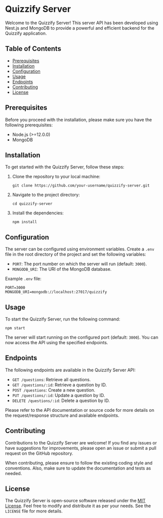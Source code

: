 # Quizzify Server

Welcome to the Quizzify Server! This server API has been developed using Nest.js and MongoDB to provide a powerful and efficient backend for the Quizzify application.

## Table of Contents
- [Prerequisites](#prerequisites)
- [Installation](#installation)
- [Configuration](#configuration)
- [Usage](#usage)
- [Endpoints](#endpoints)
- [Contributing](#contributing)
- [License](#license)

## Prerequisites
Before you proceed with the installation, please make sure you have the following prerequisites:

- Node.js (>=12.0.0)
- MongoDB

## Installation
To get started with the Quizzify Server, follow these steps:

1. Clone the repository to your local machine:
   ```shell
   git clone https://github.com/your-username/quizzify-server.git
   ```

2. Navigate to the project directory:
   ```shell
   cd quizzify-server
   ```

3. Install the dependencies:
   ```shell
   npm install
   ```

## Configuration
The server can be configured using environment variables. Create a `.env` file in the root directory of the project and set the following variables:

- `PORT`: The port number on which the server will run (default: `3000`).
- `MONGODB_URI`: The URI of the MongoDB database.

Example `.env` file:
```
PORT=3000
MONGODB_URI=mongodb://localhost:27017/quizzify
```

## Usage
To start the Quizzify Server, run the following command:
```shell
npm start
```

The server will start running on the configured port (default: `3000`). You can now access the API using the specified endpoints.

## Endpoints
The following endpoints are available in the Quizzify Server API:

- `GET /questions`: Retrieve all questions.
- `GET /questions/:id`: Retrieve a question by ID.
- `POST /questions`: Create a new question.
- `PUT /questions/:id`: Update a question by ID.
- `DELETE /questions/:id`: Delete a question by ID.

Please refer to the API documentation or source code for more details on the request/response structure and available endpoints.

## Contributing
Contributions to the Quizzify Server are welcome! If you find any issues or have suggestions for improvements, please open an issue or submit a pull request on the GitHub repository.

When contributing, please ensure to follow the existing coding style and conventions. Also, make sure to update the documentation and tests as needed.

## License
The Quizzify Server is open-source software released under the [MIT License](https://opensource.org/licenses/MIT). Feel free to modify and distribute it as per your needs. See the `LICENSE` file for more details.
